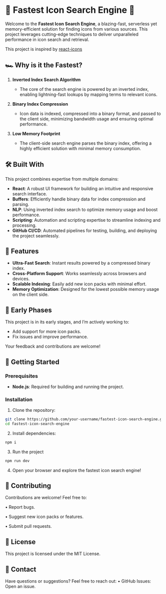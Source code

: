 # 🚀 Fastest Icon Search Engine 🌟

Welcome to the **Fastest Icon Search Engine**, a blazing-fast, serverless yet memory-efficient solution for finding icons from various sources. This project leverages cutting-edge techniques to deliver unparalleled performance in icon search and retrieval.

This project is inspired by [react-icons](https://react-icons.github.io/react-icons)

## 🏎️ Why is it the Fastest?

1. **Inverted Index Search Algorithm**  
   - The core of the search engine is powered by an inverted index, enabling lightning-fast lookups by mapping terms to relevant icons.

2. **Binary Index Compression**  
   - Icon data is indexed, compressed into a binary format, and passed to the client side, minimizing bandwidth usage and ensuring optimal performance.

3. **Low Memory Footprint**  
   - The client-side search engine parses the binary index, offering a highly efficient solution with minimal memory consumption.

## 🛠️ Built With

This project combines expertise from multiple domains:

- **React**: A robust UI framework for building an intuitive and responsive search interface.  
- **Buffers**: Efficiently handle binary data for index compression and parsing.  
- **NLP**: Using inverted index search to optimize memory usage and boost performance.  
- **Scripting**: Automation and scripting expertise to streamline indexing and processing.  
- **GitHub CI/CD**: Automated pipelines for testing, building, and deploying the project seamlessly.

## 🎯 Features

- **Ultra-Fast Search**: Instant results powered by a compressed binary index.  
- **Cross-Platform Support**: Works seamlessly across browsers and devices.  
- **Scalable Indexing**: Easily add new icon packs with minimal effort.  
- **Memory Optimization**: Designed for the lowest possible memory usage on the client side.

## 🌱 Early Phases

This project is in its early stages, and I’m actively working to:

- Add support for more icon packs.  
- Fix issues and improve performance.

Your feedback and contributions are welcome!

## 🚀 Getting Started

### Prerequisites

- **Node.js**: Required for building and running the project.

### Installation

1. Clone the repository:

```bash
git clone https://github.com/your-username/fastest-icon-search-engine.git
cd fastest-icon-search-engine
```
2. Install dependencies:
```bash
npm i
```

3. Run the project
```bash
npm run dev
```

4. Open your browser and explore the fastest icon search engine!

## 🤝 Contributing

Contributions are welcome! Feel free to:

• Report bugs.

• Suggest new icon packs or features.

• Submit pull requests.

## 📝 License

This project is licensed under the MIT License.

## 📧 Contact

Have questions or suggestions? Feel free to reach out:
• GitHub Issues: Open an issue.
